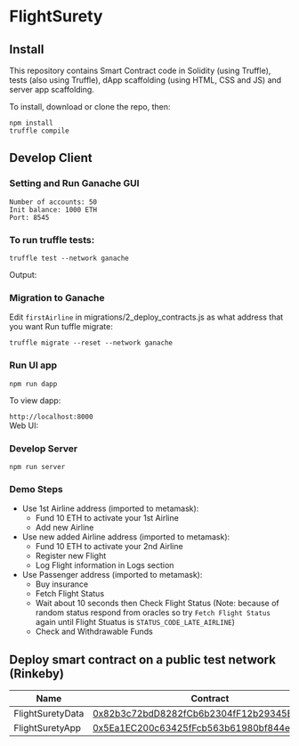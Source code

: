 # FlightSurety
## Install

This repository contains Smart Contract code in Solidity (using Truffle), tests (also using Truffle), dApp scaffolding (using HTML, CSS and JS) and server app scaffolding.

To install, download or clone the repo, then:

```
npm install
truffle compile
```

## Develop Client
### Setting and Run Ganache GUI
`Number of accounts: 50`\
`Init balance: 1000 ETH`\
`Port: 8545`

### To run truffle tests:

```
truffle test --network ganache
```
Output:

### Migration to Ganache
Edit `firstAirline` in migrations/2_deploy_contracts.js as what address that you want
Run tuffle migrate:

```
truffle migrate --reset --network ganache
```
### Run UI app
```
npm run dapp
```

To view dapp:

`http://localhost:8000`\
Web UI:


### Develop Server

```
npm run server
```

### Demo Steps

- Use 1st Airline address (imported to metamask):
    - Fund 10 ETH to activate your 1st Airline
    - Add new Airline
- Use new added Airline address (imported to metamask):
    - Fund 10 ETH to activate your 2nd Airline
    - Register new Flight
    - Log Flight information in Logs section
- Use Passenger address (imported to metamask):
    - Buy insurance
    - Fetch Flight Status
    - Wait about 10 seconds then Check Flight Status (Note: because of random status respond from oracles so try `Fetch Flight Status` again until Flight Stuatus is `STATUS_CODE_LATE_AIRLINE`)
    - Check and Withdrawable Funds 

## Deploy smart contract on a public test network (Rinkeby)
Name|Contract|Transaction
---|---|---
FlightSuretyData|[0x82b3c72bdD8282fCb6b2304fF12b29345EA144b0](https://rinkeby.etherscan.io/address/0x82b3c72bdD8282fCb6b2304fF12b29345EA144b0)|[0x9199b18739f294ad60c517ed47ed0eda918f18c83969a6a1855d0c84f668aaa6](https://rinkeby.etherscan.io/tx/0x9199b18739f294ad60c517ed47ed0eda918f18c83969a6a1855d0c84f668aaa6)
FlightSuretyApp|[0x5Ea1EC200c63425fFcb563b61980bf844eA41D3a](https://rinkeby.etherscan.io/address/0x5Ea1EC200c63425fFcb563b61980bf844eA41D3a)|[0x8606749efbc7327857c7a1d7c79294054da24cf2a00727da532d20ab364fb3ce](https://rinkeby.etherscan.io/tx/0x8606749efbc7327857c7a1d7c79294054da24cf2a00727da532d20ab364fb3ce)
